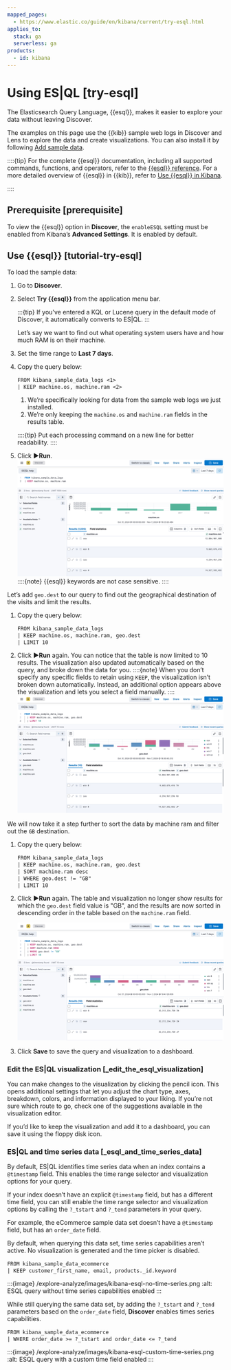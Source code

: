 ```yaml
---
mapped_pages:
  - https://www.elastic.co/guide/en/kibana/current/try-esql.html
applies_to:
  stack: ga
  serverless: ga
products:
  - id: kibana
---
```


# Using ES|QL [try-esql]

The Elasticsearch Query Language, {{esql}}, makes it easier to explore your data without leaving Discover.

The examples on this page use the {{kib}} sample web logs in Discover and Lens to explore the data and create visualizations. You can also install it by following [Add sample data](../index.md#gs-get-data-into-kibana).

::::{tip}
For the complete {{esql}} documentation, including all supported commands, functions, and operators, refer to the [{{esql}} reference](elasticsearch://reference/query-languages/esql/esql-syntax-reference.md). For a more detailed overview of {{esql}} in {{kib}}, refer to [Use {{esql}} in Kibana](../query-filter/languages/esql-kibana.md).

::::



## Prerequisite [prerequisite]

To view the {{esql}} option in **Discover**, the `enableESQL` setting must be enabled from Kibana’s **Advanced Settings**. It is enabled by default.


## Use {{esql}} [tutorial-try-esql]

To load the sample data:

1. Go to **Discover**.
2. Select **Try {{esql}}** from the application menu bar.

   :::{tip}
   If you've entered a KQL or Lucene query in the default mode of Discover, it automatically converts to ES|QL.
   :::

   Let’s say we want to find out what operating system users have and how much RAM is on their machine.

3. Set the time range to **Last 7 days**.
4. Copy the query below:

    ```esql
    FROM kibana_sample_data_logs <1>
    | KEEP machine.os, machine.ram <2>
    ```

    1. We’re specifically looking for data from the sample web logs we just installed.
    2. We’re only keeping the `machine.os` and `machine.ram` fields in the results table.

   ::::{tip}
   Put each processing command on a new line for better readability.
   ::::

5. Click **▶Run**.
   ![An image of the query result](/explore-analyze/images/kibana-esql-machine-os-ram.png "")
   ::::{note}
   {{esql}} keywords are not case sensitive.
   ::::


Let’s add `geo.dest` to our query to find out the geographical destination of the visits and limit the results.

1. Copy the query below:

    ```esql
    FROM kibana_sample_data_logs
    | KEEP machine.os, machine.ram, geo.dest
    | LIMIT 10
    ```

2. Click **▶Run** again. You can notice that the table is now limited to 10 results. The visualization also updated automatically based on the query, and broke down the data for you.
   ::::{note}
   When you don’t specify any specific fields to retain using `KEEP`, the visualization isn’t broken down automatically. Instead, an additional option appears above the visualization and lets you select a field manually.
   ::::
   ![An image of the extended query result](/explore-analyze/images/kibana-esql-limit.png "")


We will now take it a step further to sort the data by machine ram and filter out the `GB` destination.

1. Copy the query below:

    ```esql
    FROM kibana_sample_data_logs
    | KEEP machine.os, machine.ram, geo.dest
    | SORT machine.ram desc
    | WHERE geo.dest != "GB"
    | LIMIT 10
    ```

2. Click **▶Run** again. The table and visualization no longer show results for which the `geo.dest` field value is "GB", and the results are now sorted in descending order in the table based on the `machine.ram` field.

    ![An image of the full query result](/explore-analyze/images/kibana-esql-full-query.png "")

3. Click **Save** to save the query and visualization to a dashboard.


### Edit the ES|QL visualization [_edit_the_esql_visualization]

You can make changes to the visualization by clicking the pencil icon. This opens additional settings that let you adjust the chart type, axes, breakdown, colors, and information displayed to your liking. If you’re not sure which route to go, check one of the suggestions available in the visualization editor.

If you’d like to keep the visualization and add it to a dashboard, you can save it using the floppy disk icon.


### ES|QL and time series data [_esql_and_time_series_data]

By default, ES|QL identifies time series data when an index contains a `@timestamp` field. This enables the time range selector and visualization options for your query.

If your index doesn’t have an explicit `@timestamp` field, but has a different time field, you can still enable the time range selector and visualization options by calling the `?_tstart` and `?_tend` parameters in your query.

For example, the eCommerce sample data set doesn’t have a `@timestamp` field, but has an `order_date` field.

By default, when querying this data set, time series capabilities aren’t active. No visualization is generated and the time picker is disabled.

```esql
FROM kibana_sample_data_ecommerce
| KEEP customer_first_name, email, products._id.keyword
```

:::{image} /explore-analyze/images/kibana-esql-no-time-series.png
:alt: ESQL query without time series capabilities enabled
:::

While still querying the same data set, by adding the `?_tstart` and `?_tend` parameters based on the `order_date` field, **Discover** enables times series capabilities.

```esql
FROM kibana_sample_data_ecommerce
| WHERE order_date >= ?_tstart and order_date <= ?_tend
```

:::{image} /explore-analyze/images/kibana-esql-custom-time-series.png
:alt: ESQL query with a custom time field enabled
:::

